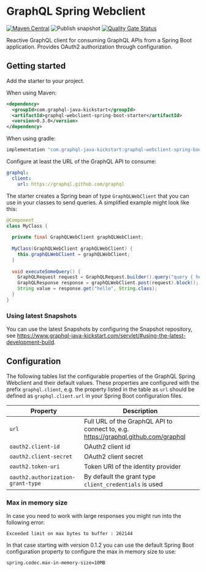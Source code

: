 # GraphQL Spring Webclient
[![Maven Central](https://img.shields.io/maven-central/v/com.graphql-java-kickstart/graphql-webclient-spring-boot-starter.svg)](https://maven-badges.herokuapp.com/maven-central/com.graphql-java-kickstart/graphql-webclient-spring-boot-starter)
![Publish snapshot](https://github.com/graphql-java-kickstart/graphql-spring-webclient/workflows/Publish%20snapshot/badge.svg)
[![Quality Gate Status](https://sonarcloud.io/api/project_badges/measure?project=graphql-java-kickstart_graphql-spring-webclient&metric=alert_status)](https://sonarcloud.io/dashboard?id=graphql-java-kickstart_graphql-spring-webclient)

Reactive GraphQL client for consuming GraphQL APIs from a Spring Boot application.
Provides OAuth2 authorization through configuration.

## Getting started

Add the starter to your project.

When using Maven:
```xml
<dependency>
  <groupId>com.graphql-java-kickstart</groupId>
  <artifactId>graphql-webclient-spring-boot-starter</artifactId>
  <version>0.3.0</version>
</dependency>
```

When using gradle:
```groovy
implementation "com.graphql-java-kickstart:graphql-webclient-spring-boot-starter:0.3.0"
```

Configure at least the URL of the GraphQL API to consume:
```yaml
graphql:
  client:
    url: https://graphql.github.com/graphql
```

The starter creates a Spring bean of type `GraphQLWebClient` that you can use in your
classes to send queries. A simplified example might look like this:

```java
@Component
class MyClass {
  
  private final GraphQLWebClient graphQLWebClient;
  
  MyClass(GraphQLWebClient graphQLWebClient) {
    this.graphQLWebClient = graphQLWebClient;
  }
  
  void executeSomeQuery() {
    GraphQLRequest request = GraphQLRequest.builder().query("query { hello }").build();
    GraphQLResponse response = graphQLWebClient.post(request).block();
    String value = response.get("hello", String.class);
  }
}
```

### Using latest Snapshots

You can use the latest Snapshots by configuring the Snapshot repository, see https://www.graphql-java-kickstart.com/servlet/#using-the-latest-development-build.


## Configuration

The following tables list the configurable properties of the GraphQL Spring Webclient and their default values.
These properties are configured with the prefix `graphql.client`, e.g. the property listed in the table as `url` 
should be defined as `graphql.client.url` in your Spring Boot configuration files.

| Property | Description |
|----------|-------------|
| `url` | Full URL of the GraphQL API to connect to, e.g. https://graphql.github.com/graphql |
| `oauth2.client-id` | OAuth2 client id |
| `oauth2.client-secret` | OAuth2 client secret |
| `oauth2.token-uri` | Token URI of the identity provider |
| `oauth2.authorization-grant-type` | By default the grant type `client_credentials` is used |
 
### Max in memory size

In case you need to work with large responses you might run into the following error:
```
Exceeded limit on max bytes to buffer : 262144
```
In that case starting with version 0.1.2 you can use the default Spring Boot configuration property to configure
the max in memory size to use:
```properties
spring.codec.max-in-memory-size=10MB
``` 
